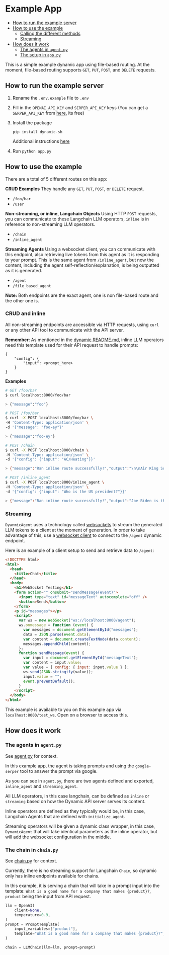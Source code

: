 <h1>Example App</h1>

- [How to run the example server](#how-to-run-the-example-server)
- [How to use the example](#how-to-use-the-example)
  - [Calling the different methods](#calling-the-different-methods)
  - [Streaming](#streaming)
- [How does it work](#how-does-it-work)
  - [The agents in `agent.py`](#the-agents-in-agentpy)
  - [The setup in `app.py`](#the-setup-in-apppy)

This is a simple example dynamic app using file-based routing. At the moment, file-based routing supports `GET`, `PUT`, `POST`, and `DELETE` requests.

## How to run the example server

1. Rename the `.env.example` file to `.env`
2. Fill in the `OPENAI_API_KEY` and `SERPER_API_KEY` keys (You can get a `SERPER_API_KEY` from [here](https://serper.dev/), its free)
3. Install the package

   `pip install dynamic-sh`

   Additional instructions [here](./../dynamic/README.md#installation)

4. Run `python app.py`

## How to use the example

There are a total of 5 different routes on this app:

**CRUD Examples**
They handle any `GET`, `PUT`, `POST`, or `DELETE` request.

- `/foo/bar`
- `/user`

**Non-streaming, or inline, Langchain Objects**
Using HTTP `POST` requests, you can communicate to these Langchain LLM operators, `inline` is in reference to non-streaming LLM operators.

- `/chain`
- `/inline_agent`

**Streaming Agents**
Using a websocket client, you can communicate with this endpoint, also retrieving live tokens from this agent as it is responding to your prompt. This is the same agent from `/inline_agent`, but now the content, including the agent self-reflection/explanation, is being outputted as it is generated.

- `/agent`
- `/file_based_agent`

**Note:** Both endpoints are the exact agent, one is non file-based route and the other one is.

### CRUD and inline

All non-streaming endpoints are accessible via HTTP requests, using `curl` or any other API tool to communicate with the API server.

**Remember**: As mentioned in the [dynamic README.md](./../dynamic/README.md), inline LLM operators need this template used for their API request to handle prompts:

```
{
    "config": {
        "input": <prompt_here>
    }
}
```

**Examples**

```bash
# GET /foo/bar
$ curl localhost:8000/foo/bar

> {"message":"foo"}

# POST /foo/bar
$ curl -X POST localhost:8000/foo/bar \
-H 'Content-Type: application/json' \
-d '{"message": "foo-ey"}'

> {"message":"foo-ey"}

# POST /chain
$ curl -X POST localhost:8000/chain \
-H 'Content-Type: application/json' \
-d '{"config": {"input": "AC/Heating"}}'

> {"message":"Ran inline route successfully!","output":"\n\nAir King Solutions."}

# POST /inline_agent
$ curl -X POST localhost:8000/inline_agent \
-H 'Content-Type: application/json' \
-d '{"config": {"input": "Who is the US president?"}}'

> {"message":"Ran inline route successfully!","output":"Joe Biden is the US president."}
```

### Streaming

`DyanmicAgent` uses a technology called [websockets](https://developer.mozilla.org/en-US/docs/Web/API/WebSockets_API) to stream the generated LLM tokens to a client at the moment of generation. In order to take advantage of this, use a [websocket client](https://developer.mozilla.org/en-US/docs/Web/API/WebSockets_API/Writing_WebSocket_client_applications) to connect to the `/agent` dynamic endpoint.

Here is an example of a client setup to send and retrieve data to `/agent`:

```html
<!DOCTYPE html>
<html>
  <head>
    <title>Chat</title>
  </head>
  <body>
    <h1>WebSocket Testing</h1>
    <form action="" onsubmit="sendMessage(event)">
      <input type="text" id="messageText" autocomplete="off" />
      <button>Send</button>
    </form>
    <p id="messages"></p>
    <script>
      var ws = new WebSocket("ws://localhost:8000/agent");
      ws.onmessage = function (event) {
        var messages = document.getElementById("messages");
        data = JSON.parse(event.data);
        var content = document.createTextNode(data.content);
        messages.appendChild(content);
      };
      function sendMessage(event) {
        var input = document.getElementById("messageText");
        var content = input.value;
        var value = { config: { input: input.value } };
        ws.send(JSON.stringify(value));
        input.value = "";
        event.preventDefault();
      }
    </script>
  </body>
</html>
```

This example is available to you on this example app via `localhost:8000/test_ws`. Open on a browser to access this.

## How does it work

<!-- TODO -->

### The agents in `agent.py`

See [agent.py](./agent.py) for context.

In this example app, the agent is taking prompts and using the `google-serper` tool to answer the prompt via google.

As you can see in `agent.py`, there are two agents defined and exported, `inline_agent` and `streaming_agent`.

All LLM operators, in this case langchain, can be defined as `inline` or `streaming` based on how the Dynamic API server serves its content.

Inline operators are defined as they typically would be, in this case, Langchain Agents that are defined with `initialize_agent`.

Streaming operators will be given a dynamic class wrapper, in this case, `DynamicAgent` that will take identical parameters as the inline operator, but will add the websocket configuration in the middle.

### The chain in `chain.py`

See [chain.py](./chain.py) for context.

Currently, there is no streaming support for Langchain `Chain`, so dynamic only has inline endpoints available for chains.

In this example, it is serving a chain that will take in a prompt input into the template: `What is a good name for a company that makes {product}?`, `product` being the input from API request.

```python
llm = OpenAI(
    client=None,
    temperature=0.9,
)
prompt = PromptTemplate(
    input_variables=["product"],
    template="What is a good name for a company that makes {product}?",
)

chain = LLMChain(llm=llm, prompt=prompt)
```
